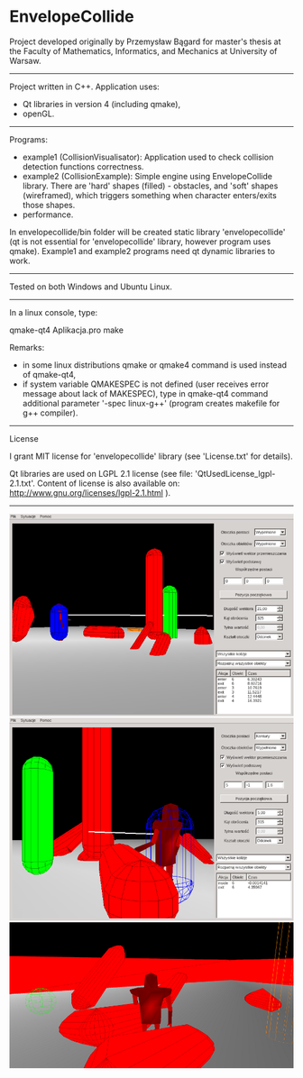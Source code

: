 EnvelopeCollide
===============

Project developed originally by Przemysław Bągard for master's thesis
at the Faculty of Mathematics, Informatics, and Mechanics 
at University of Warsaw.

------------------------------------------------------------------------------
Project written in C++.
Application uses:
- Qt libraries in version 4 (including qmake),
- openGL.

------------------------------------------------------------------------------
Programs:
- example1 (CollisionVisualisator):
Application used to check collision detection functions correctness.
- example2 (CollisionExample):
Simple engine using EnvelopeCollide library.
There are 'hard' shapes (filled) - obstacles, 
and 'soft' shapes (wireframed), which triggers something when character 
enters/exits those shapes.
- performance.

In envelopecollide/bin folder will be created static library 'envelopecollide'
(qt is not essential for 'envelopecollide' library, however program uses qmake).
Example1 and example2 programs need qt dynamic libraries to work.

------------------------------------------------------------------------------
Tested on both Windows and Ubuntu Linux.

------------------------------------------------------------------------------
In a linux console, type:

qmake-qt4 Aplikacja.pro
make

Remarks:
- in some linux distributions qmake or qmake4 command is used 
instead of qmake-qt4,
- if system variable QMAKESPEC is not defined (user receives error message
about lack of MAKESPEC), type in qmake-qt4 command additional 
parameter '-spec linux-g++' (program creates makefile for g++ compiler).

------------------------------------------------------------------------------
License

I grant MIT license for 'envelopecollide' library (see 'License.txt' for details).

Qt libraries are used on LGPL 2.1 license
(see file: 'QtUsedLicense_lgpl-2.1.txt'. Content of license
is also available on: http://www.gnu.org/licenses/lgpl-2.1.html ).

------------------------------------------------------------------------------

![example1_1](/screenshots/example1_1.png "example1 - CollisionVisualisator")
![example1_2](/screenshots/example1_2.png)
![example2_1](/screenshots/example2.png "example2 - CollisionExample")
